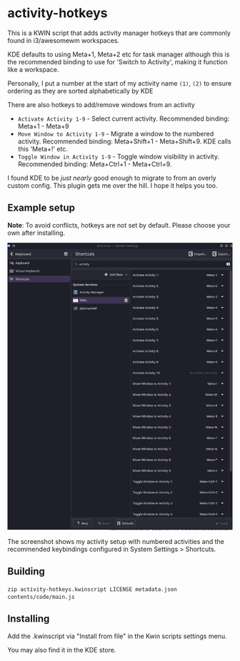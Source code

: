 # activity-hotkeys

This is a KWIN script that adds activity manager hotkeys that are commonly found
in i3/awesomewm workspaces.

KDE defaults to using Meta+1, Meta+2 etc for task manager although this is the
recommended binding to use for 'Switch to Activity', making it function like a
workspace.

Personally, I put a number at the start of my activity name `(1)`, `(2)` to
ensure ordering as they are sorted alphabetically by KDE

There are also hotkeys to add/remove windows from an activity

- `Activate Activity 1-9` - Select current activity. Recommended binding: Meta+1 - Meta+9
- `Move Window to Activity 1-9` - Migrate a window to the numbered activity. Recommended binding: Meta+Shift+1 - Meta+Shift+9. KDE calls this 'Meta+!' etc.
- `Toggle Window in Activity 1-9` - Toggle window visibility in activity. Recommended binding: Meta+Ctrl+1 - Meta+Ctrl+9. 


I found KDE to be _just nearly_ good enough to migrate to from an overly
custom config.
This plugin gets me over the hill.
I hope it helps you too.

## Example setup
**Note**: To avoid conflicts, hotkeys are not set by default. Please choose your own after installing.

![Example setup](screenshot.png)

The screenshot shows my activity setup with numbered activities and the recommended keybindings configured in System Settings > Shortcuts.
## Building

`zip activity-hotkeys.kwinscript LICENSE metadata.json contents/code/main.js`

## Installing

Add the .kwinscript via "Install from file" in the Kwin scripts settings menu.

You may also find it in the KDE store.
